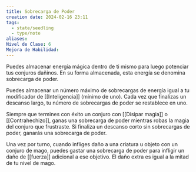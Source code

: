 ```yaml
---
title: Sobrecarga de Poder
creation date: 2024-02-16 23:11
tags:
  - state/seedling
  - type/note
aliases: 
Nivel de Clase: 6
Mejora de Habilidad:
---
```

Puedes almacenar energía mágica dentro de ti mismo para luego potenciar tus conjuros dañinos. En su forma almacenada, esta energía se denomina sobrecarga de poder.

Puedes almacenar un número máximo de sobrecargas de energía igual a tu modificador de
[[Inteligencia]] (mínimo de uno). Cada vez que finalizas un descanso largo, tu número de sobrecargas de poder se restablece en uno. 

Siempre que termines con éxito un conjuro con [[Disipar magia]] o [[Contrahechizo]], ganas una sobrecarga de poder mientras robas la magia del conjuro que frustraste. Si finaliza un descanso corto sin sobrecargas de poder, ganarás una sobrecarga de poder.

Una vez por turno, cuando infliges daño a una criatura u objeto con un conjuro de mago, puedes
gastar una sobrecarga de poder para infligir un daño de [[fuerza]] adicional a ese objetivo. El daño extra es igual a la mitad de tu nivel de mago.

